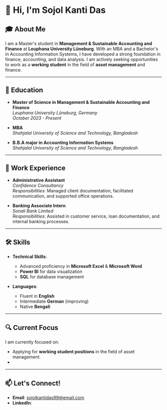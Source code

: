 # 👋 Hi, I'm Sojol Kanti Das

## 🎓 About Me
I am a Master's student in **Management & Sustainable Accounting and Finance** at **Leuphana University Lüneburg**. With an MBA and a Bachelor's in Accounting Information Systems, I have developed a strong foundation in finance, accounting, and data analysis. I am actively seeking opportunities to work as a **working student** in the field of **asset management** and finance.

---

## 🏫 Education

- **Master of Science in Management & Sustainable Accounting and Finance**  
  _Leuphana University Lüneburg, Germany_  
  *October 2023 - Present*

- **MBA**  
  _Shahjalal University of Science and Technology, Bangladesh_

- **B.B.A major in Accounting Information Systems**  
  _Shahjalal University of Science and Technology, Bangladesh_

---

## 💼 Work Experience

- **Administrative Assistant**  
  _Confidence Consultancy_  
  *Responsibilities*: Managed client documentation, facilitated communication, and supported office operations.

- **Banking Associate Intern**  
  _Sonali Bank Limited_  
  *Responsibilities*: Assisted in customer service, loan documentation, and internal banking processes.

---

## 🛠️ Skills

- **Technical Skills**:  
  - Advanced proficiency in **Microsoft Excel** & **Microsoft Word**  
  - **Power BI** for data visualization  
  - **SQL** for database management

- **Languages**:  
  - Fluent in **English**  
  - Intermediate **German** (improving)  
  - Native **Bengali**

---

## 🔍 Current Focus
I am currently focused on:
- Applying for **working student positions** in the field of asset management.
- 

---

## 📫 Let's Connect!
- **Email**: sojolkantidas99@email.com  
- **LinkedIn**:


